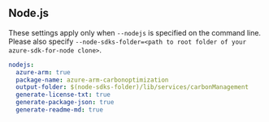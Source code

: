 ## Node.js

These settings apply only when `--nodejs` is specified on the command line.
Please also specify `--node-sdks-folder=<path to root folder of your azure-sdk-for-node clone>`.

``` yaml $(nodejs)
nodejs:
  azure-arm: true
  package-name: azure-arm-carbonoptimization
  output-folder: $(node-sdks-folder)/lib/services/carbonManagement
  generate-license-txt: true
  generate-package-json: true
  generate-readme-md: true
```